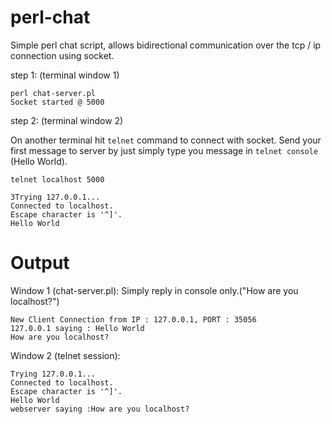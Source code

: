 # perl-chat
Simple perl chat script, allows bidirectional communication over the tcp / ip connection using socket. 

step 1: (terminal window 1)

```
perl chat-server.pl
Socket started @ 5000
```

step 2: (terminal window 2)

On another terminal hit ```telnet``` command to connect with socket. Send your first message to server by just simply type you message in ```telnet console``` (Hello World). 

```
telnet localhost 5000

3Trying 127.0.0.1...
Connected to localhost.
Escape character is '^]'.
Hello World
```

# Output

Window 1 (chat-server.pl): Simply reply in console only.("How are you localhost?")
```
New Client Connection from IP : 127.0.0.1, PORT : 35056
127.0.0.1 saying : Hello World
How are you localhost?
```

Window 2 (telnet session):
```
Trying 127.0.0.1...
Connected to localhost.
Escape character is '^]'.
Hello World
webserver saying :How are you localhost?

```
